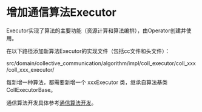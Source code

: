 # 增加通信算法Executor<a name="ZH-CN_TOPIC_0000001904666550"></a>

Executor实现了算法的主要功能（资源计算和算法编排），由Operator创建并使用。

在以下路径添加新算法Executor的实现文件（包括cc文件和头文件）：

src/domain/collective\_communication/algorithm/impl/coll\_executor/coll\_xxx/coll\_xxx\_executor/

每新增一种算法，都需要新增一个 xxxExecutor 类，继承自算法基类 CollExecutorBase。

通信算法开发具体参考[通信算法开发](通信算法开发.md)。

